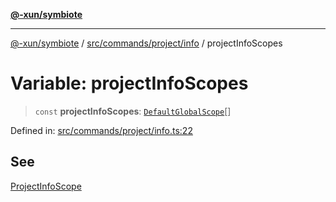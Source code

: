 [**@-xun/symbiote**](../../../../../README.md)

***

[@-xun/symbiote](../../../../../README.md) / [src/commands/project/info](../README.md) / projectInfoScopes

# Variable: projectInfoScopes

> `const` **projectInfoScopes**: [`DefaultGlobalScope`](../../../../configure/enumerations/DefaultGlobalScope.md)[]

Defined in: [src/commands/project/info.ts:22](https://github.com/Xunnamius/symbiote/blob/b809268e30856c31f49ff4f21b64fdeab8d49e28/src/commands/project/info.ts#L22)

## See

[ProjectInfoScope](../../../../configure/enumerations/DefaultGlobalScope.md)
